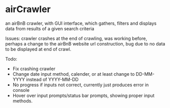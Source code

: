 # airCrawler
an airBnB crawler, with GUI interface, which gathers, filters and displays data from results of a given search criteria

Issues: crawler crashes at the end of crawling, was working before, perhaps a change to the airBnB website url construction, bug due to no data to be displayed at end of crawl.

Todo:
<ul>
  <li> Fix crashing crawler
  <li> Change date input method, calender, or at least change to DD-MM-YYYY instead of YYYY-MM-DD
  <li> No progress if inputs not correct, currently just produces error in console
  <li> Hover over input prompts/status bar prompts, showing proper input methods.
</ul>
